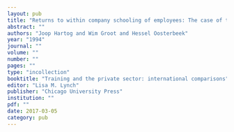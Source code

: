 ```yaml
---
layout: pub
title: "Returns to within company schooling of employees: The case of the Netherlands"
abstract: ""
authors: "Joop Hartog and Wim Groot and Hessel Oosterbeek"
year: "1994"
journal: ""
volume: ""
number: ""
pages: ""
type: "incollection"
booktitle: "Training and the private sector: international comparisons"
editor: "Lisa M. Lynch"
publisher: "Chicago University Press"
institution: ""
pdf: ""
date: 2017-03-05
category: pub
---
```

